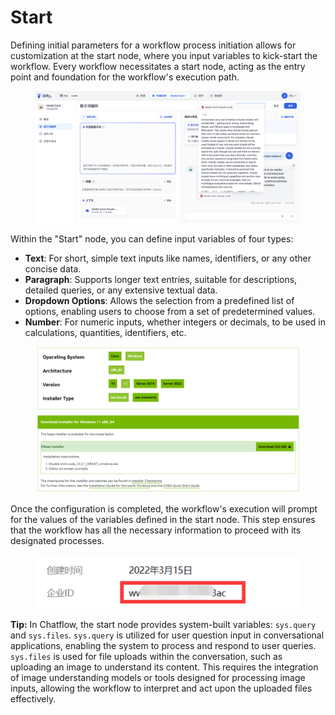 # Start

Defining initial parameters for a workflow process initiation allows for customization at the start node, where you input variables to kick-start the workflow. Every workflow necessitates a start node, acting as the entry point and foundation for the workflow's execution path.

<figure><img src="/en/.gitbook/assets/guides/workflow/image (20).png" alt=""><figcaption></figcaption></figure>

Within the "Start" node, you can define input variables of four types:

* **Text**: For short, simple text inputs like names, identifiers, or any other concise data.
* **Paragraph**: Supports longer text entries, suitable for descriptions, detailed queries, or any extensive textual data.
* **Dropdown Options**: Allows the selection from a predefined list of options, enabling users to choose from a set of predetermined values.
* **Number**: For numeric inputs, whether integers or decimals, to be used in calculations, quantities, identifiers, etc.

<figure><img src="/en/.gitbook/assets/guides/workflow/image (24).png" alt=""><figcaption></figcaption></figure>

Once the configuration is completed, the workflow's execution will prompt for the values of the variables defined in the start node. This step ensures that the workflow has all the necessary information to proceed with its designated processes.

<figure><img src="/en/.gitbook/assets/guides/workflow/image (37).png" alt=""><figcaption></figcaption></figure>

**Tip:** In Chatflow, the start node provides system-built variables: `sys.query` and `sys.files`. `sys.query` is utilized for user question input in conversational applications, enabling the system to process and respond to user queries. `sys.files` is used for file uploads within the conversation, such as uploading an image to understand its content. This requires the integration of image understanding models or tools designed for processing image inputs, allowing the workflow to interpret and act upon the uploaded files effectively.
